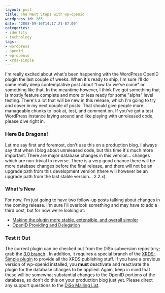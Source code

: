 ```yaml
---
layout: post
title: The Next Steps with wp-openid
wordpress_id: 265
date: '2008-09-16T14:17:21-07:00'
categories:
- identity
- technology
tags:
- wordpress
- openid
- wp-openid
- xrds-simple
---
```

I'm really excited about what's been happening with the WordPress OpenID plugin the last couple of weeks.  When it's ready to ship, I'm sure I'll do some really deep contemplative post about "how far we've come" or something like that.  In the meantime however, I think I've got something that is mostly feature complete and more or less ready for some "alpha" level testing.  There's a lot that will be new in this release, which I'm going to try and cover in my next couple of posts.  That should give people more manageable chunks to look at, test, and comment on.  If you've got a test WordPress instance laying around and like playing with unreleased code, please dive right in.

### Here Be Dragons! ###

Let me say first and foremost, don't use this on a production blog.  I always say that when I blog about unreleased code, but this time it's much more important.  There are major database changes in this version... changes which are non-trivial to reverse.  There is a very good chance there will be more database changes before the final release, and there will not be an upgrade path from this development version (there will however be an upgrade path from the last stable version... 2.2.x).


### What's New ###

For now, I'm just going to have two follow-up posts talking about changes in the coming release.  I'm sure I'll overlook something and may have to add a third post, but for now we're looking at:

 - [Making the plugin more stable, extensible, and overall simpler][stability]
 - [OpenID Providing and Delegation][provider]

[stability]: http://willnorris.com/2008/09/wp-openid-faster-stronger-better
[provider]: http://willnorris.com/2008/09/providing-and-delegating-openids


### Test it Out ###

The current plugin can be checked out from the DiSo subversion repository; grab the [3.0 branch][] .  In addition, it requires a special branch of the [XRDS-Simple plugin][] to provide all the XRDS publishing stuff.  If you have a previous version of wp-openid installed, you **must** deactivate and reactivate the plugin for the database changes to be applied.  Again, keep in mind that these will be somewhat substantial changes to the OpenID portions of the database, so don't do this on your production blog just yet. Please direct any support questions to the [DiSo Mailing List][].

[3.0 branch]: http://diso.googlecode.com/svn/wordpress/wp-openid/branches/3.0/
[XRDS-Simple plugin]: http://diso.googlecode.com/svn/wordpress/wp-xrds-simple/branches/refactoring/
[DiSo Mailing List]: http://groups.google.com/group/diso-project
